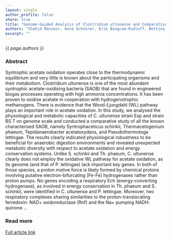 ```yaml
---
layout: single
author_profile: false
share: true
title: "Genome-Guided Analysis of Clostridium ultunense and Comparative Genomics Reveal Different Strategies for Acetate Oxidation and Energy Conservation in Syntrophic Acetate-Oxidising Bacteria"
authors: "Shahid Manzoor, Anna Schnürer, Erik Bongcam-Rudloff, Bettina Müller"
excerpt: ""
---
```


*{{ page.authors }}*

### Abstract

Syntrophic acetate oxidation operates close to the thermodynamic equilibrium and very little is known about the participating organisms and their metabolism. Clostridium ultunense is one of the most abundant syntrophic acetate-oxidising bacteria (SAOB) that are found in engineered biogas processes operating with high ammonia concentrations. It has been proven to oxidise acetate in cooperation with hydrogenotrophic methanogens. There is evidence that the Wood-Ljungdahl (WL) pathway plays an important role in acetate oxidation. In this study, we analysed the physiological and metabolic capacities of C. ultunense strain Esp and strain BS T on genome scale and conducted a comparative study of all the known characterised SAOB, namely Syntrophaceticus schinkii, Thermacetogenium phaeum, Tepidanaerobacter acetatoxydans, and Pseudothermotoga lettingae. The results clearly indicated physiological robustness to be beneficial for anaerobic digestion environments and revealed unexpected metabolic diversity with respect to acetate oxidation and energy conservation systems. Unlike S. schinkii and Th. phaeum, C. ultunense clearly does not employ the oxidative WL pathway for acetate oxidation, as its genome (and that of P. lettingae) lack important key genes. In both of those species, a proton motive force is likely formed by chemical protons involving putative electron-bifurcating [Fe-Fe] hydrogenases rather than proton pumps. No genes encoding a respiratory Ech (energy-converting hydrogenase), as involved in energy conservation in Th. phaeum and S. schinkii, were identified in C. ultunense and P. lettingae. Moreover, two respiratory complexes sharing similarities to the proton-translocating ferredoxin: NAD+ oxidoreductase (Rnf) and the Na+ pumping NADH: quinone ...

### Read more

[Full article link](https://www.mdpi.com/2073-4425/9/4/225)
